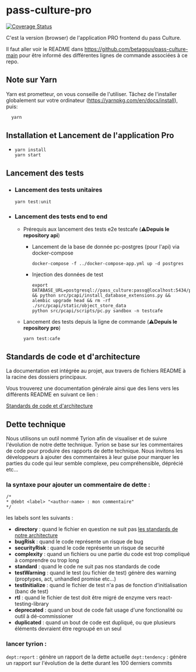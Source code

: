 # pass-culture-pro

[![Coverage Status](https://coveralls.io/repos/github/betagouv/pass-culture-pro/badge.svg?branch=master)](https://coveralls.io/github/betagouv/pass-culture-pro?branch=master)

C'est la version (browser) de l'application PRO frontend du pass Culture.

Il faut aller voir le README dans https://github.com/betagouv/pass-culture-main
pour être informé des différentes lignes de commande associées à ce repo.

## Note sur Yarn

Yarn est prometteur, on vous conseille de l'utiliser. Tâchez de l'installer globalement sur votre ordinateur (https://yarnpkg.com/en/docs/install), puis:
```bash
  yarn
```

## Installation et Lancement de l'application Pro
- ```shell
  yarn install
  yarn start
  ```

## Lancement des tests

- ### Lancement des tests unitaires
  ```shell
  yarn test:unit
  ```

- ### Lancement des tests end to end

  - Prérequis aux lancement des tests e2e testcafe (⚠️**Depuis le repository api**)
    - Lancement de la base de donnée pc-postgres (pour l'api)  via docker-compose
      ```shell
      docker-compose -f ../docker-compose-app.yml up -d postgres
      ```
    - Injection des données de test
      ```shell
      export DATABASE_URL=postgresql://pass_culture:passq@localhost:5434/pass_culture && python src/pcapi/install_database_extensions.py && alembic upgrade head && rm -rf ./src/pcapi/static/object_store_data
      python src/pcapi/scripts/pc.py sandbox -n testcafe
      ```

  - Lancement des tests depuis la ligne de commande (⚠️**Depuis le repository pro**)
    ```shell
    yarn test:cafe
    ```

## Standards de code et d'architecture

La documentation est intégrée au projet, aux travers de fichiers README à la racine des dossiers principaux.

Vous trouverez une documentation générale ainsi que des liens vers les différents README en suivant ce lien :

[Standards de code et d'architecture](./src/README.md)

## Dette technique

Nous utilisons un outil nommé Tyrion afin de visualiser et de suivre l'évolution de notre dette technique. 
Tyrion se base sur les commentaires de code pour produire des rapports de dette technique. 
Nous invitons les développeurs à ajouter des commentaires à leur guise pour marquer les parties du code qui leur semble complexe, peu compréhensible, déprécié etc...

### la syntaxe pour ajouter un commentaire de dette : 

```
/*
* @debt <label> "<author-name> : mon commentaire"
*/
```

les labels sont les suivants :

- **directory** : quand le fichier en question ne suit pas [les standards de notre architecture](./src/README.md)
- **bugRisk** : quand le code représente un risque de bug 
- **securityRisk** : quand le code représente un risque de securité 
- **complexity** : quand un fichiers ou une partie du code est trop compliqué à comprendre ou trop long
- **standard** : quand le code ne suit pas nos standards de code
- **testWarning** : quand le test (ou fichier de test) génère des warning (proptypes, act, unhandled promise etc...)
- **testInitialize** : quand le fichier de test n'a pas de fonction d'initialisation (banc de test)
- **rtl** : quand le fichier de test doit être migré de enzyme vers react-testing-library
- **deprecated** : quand un bout de code fait usage d'une fonctionalité ou outil à dé-commissioner
- **duplicated** : quand un bout de code est dupliqué, ou que plusieurs éléments devraient être regroupé en un seul


### lancer tyrion : 

`dept:report` : génère un rapport de la dette actuelle
`dept:tendency` : génère un rapport sur l'évolution de la dette durant les 100 derniers commits